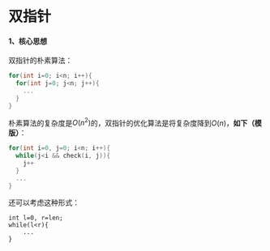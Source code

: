 # 双指针

#### 1、核心思想

双指针的朴素算法：

```c++
for(int i=0; i<n; i++){
  for(int j=0; j<n; j++){
    ...
  }
}
```

朴素算法的复杂度是$O(n^2)$的，双指针的优化算法是将复杂度降到$O(n)$，**如下（模版）**：

```c++
for(int i=0, j=0; i<n; i++){
  while(j<i && check(i, j)){
    j++
  }
  ...
}
```

 还可以考虑这种形式：

```
int l=0, r=len;
while(l<r){
	...
}
```

